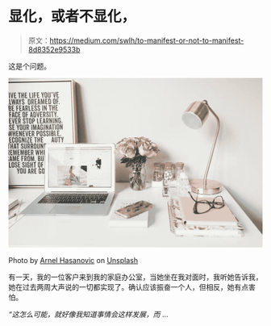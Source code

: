 # 显化，或者不显化，

> 原文：<https://medium.com/swlh/to-manifest-or-not-to-manifest-8d8352e9533b>

这是个问题。

![](img/7b191f893d75c9cd5f370a2bf75cede1.png)

Photo by [Arnel Hasanovic](https://unsplash.com/@arnelhasanovic?utm_source=unsplash&utm_medium=referral&utm_content=creditCopyText) on [Unsplash](https://unsplash.com/search/photos/vision-board?utm_source=unsplash&utm_medium=referral&utm_content=creditCopyText)

有一天，我的一位客户来到我的家庭办公室，当她坐在我对面时，我听她告诉我，她在过去两周大声说的一切都实现了。确认应该振奋一个人，但相反，她有点害怕。

*“这怎么可能，就好像我知道事情会这样发展，而* …